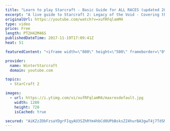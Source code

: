```yaml
---
title: "Learn to play Starcraft - Basic Guide for ALL RACES (updated 2017)"
excerpt: "A live guide to Starcraft 2: Legacy of the Void - Covering the basics and build orders for all of the races, and covering the important decisions to be made early in the game.  Not a step by step guide but a demonstration once you have the very basics of the units and races!"
originalUrl: https://youtube.com/watch?v=xufRFqlamM4
type: video
price: Free
length: PT2H42M46S
publishedDateTime: 2017-11-19T17:09:41Z
heat: 51

featuredContent: "<iframe width=\"800\" height=\"500\" frameborder=\"0\" src=\"https://www.youtube.com/embed/xufRFqlamM4\" allow=\"accelerometer; autoplay; encrypted-media; gyroscope; picture-in-picture\" allowfullscreen></iframe>"

provider:
  name: WinterStarcraft
  domain: youtube.com

topics:
  - StarCraft 2

images:
  - url: https://i.ytimg.com/vi/xufRFqlamM4/maxresdefault.jpg
    width: 1280
    height: 720
    isCached: true

secured: "AiKZzZObFzsaYDgrFIqyAU3SZhRYm4hbCd0UPbBsksZZ4hurBA3gwT4j7TdSMogOY/WttmfPkBPtlikd74qAnNx/KzjlJVfCIo/Sh2RLcbI/qtvsNqCp6pJXMkblGk/gXb2iJgv6gol/vh9ZH3xJPrs96IOdJgldYZKeMJ/B7CZ6X8qGzMV8+5U3JPqkTz7tnVMP4jdxZzKElknp+8LciTlvEY5elZF1e5uzT2cbsqoqMavfAxtbFM6c7B493eOAphfS87RcaCLrG5qBbmOK2CiEB2wb13muECvyZZOz+1otHuLZQKynDl7twucYgzNNBnsZZkcN5Kxm54n4N2Dv3YPcbAHdxMehrmCjGqB4LTyiu/aSFzcu6KCKiI094E2GIfZ9Wt3suSCw7rdJN+mMdRJqjTLf0eKPZdm89B5TLaA16SZlLXDim3JkhDXAebaA;ASuAhltp8sf8/s0BpZY+6g=="
---
```


